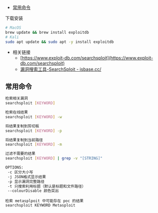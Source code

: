 - [常用命令](#常用命令)

下载安装

```bash
# MacOS
brew update && brew install exploitdb
# Kali
sudo apt update && sudo apt -y install exploitdb
```

- 相关链接
  - [https://www.exploit-db.com/searchsploit](https://www.exploit-db.com/searchsploit)
  - [漏洞搜索工具-SearchSploit - isbase.cc/](https://isbase.cc/article/searchsploit/script-1.html)

## 常用命令

```bash
检索相关漏洞
searchsploit [KEYWORD]

检索在线结果
searchsploit [KEYWORD] -w

将结果复制到剪切板
searchsploit [KEYWORD] -p

将结果复制到当前路径
searchsploit [KEYWORD] -m

过滤不需要的结果
searchsploit [KEYWORD] | grep -v "[STRING]"

OPTIONS:
 -c 区分大小写
 -j JSON格式显示结果
 -p 显示漏洞完整路径
 -t 只搜索利用标题（默认是标题和文件路径）
 --colourDisable 颜色突出
```
```
检索 metasplpoit 中可能存在 poc 的结果
searchsploit KEYWORD Metasploit
```